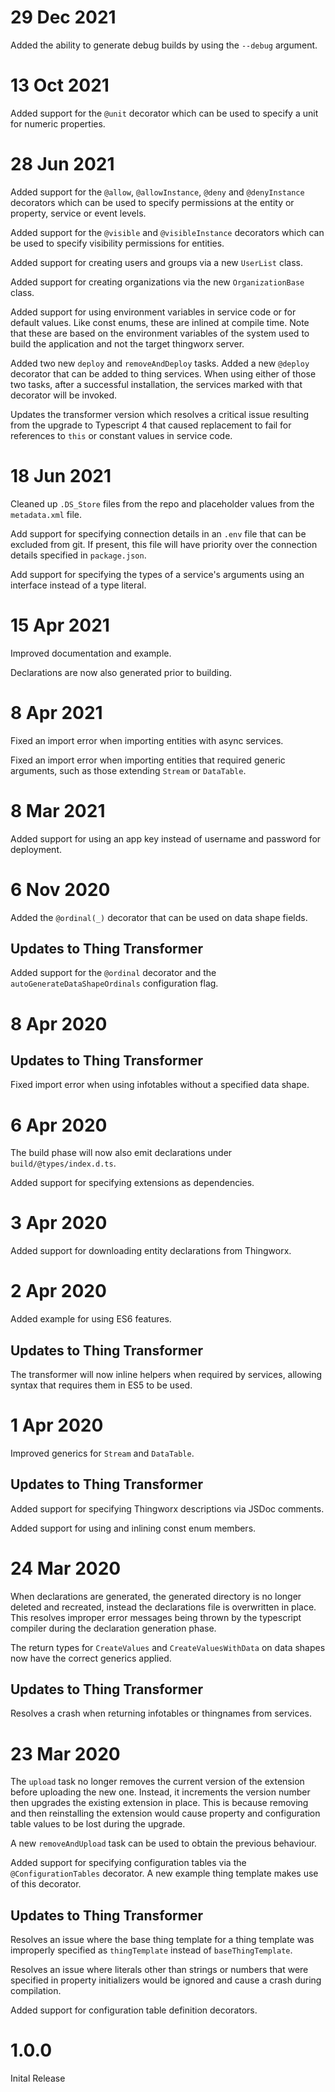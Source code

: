 # 29 Dec 2021

Added the ability to generate debug builds by using the `--debug` argument.

# 13 Oct 2021

Added support for the `@unit` decorator which can be used to specify a unit for numeric properties.

# 28 Jun 2021

Added support for the `@allow`, `@allowInstance`, `@deny` and `@denyInstance` decorators which can be used to specify permissions at the entity or property, service or event levels.

Added support for the `@visible` and `@visibleInstance` decorators which can be used to specify visibility permissions for entities.

Added support for creating users and groups via a new `UserList` class.

Added support for creating organizations via the new `OrganizationBase` class.

Added support for using environment variables in service code or for default values. Like const enums, these are inlined at compile time. Note that these are based on the environment variables of the system used to build the application and not the target thingworx server.

Added two new `deploy` and `removeAndDeploy` tasks. Added a new `@deploy` decorator that can be added to thing services. When using either of those two tasks, after a successful installation, the services marked with that decorator will be invoked.

Updates the transformer version which resolves a critical issue resulting from the upgrade to Typescript 4 that caused replacement to fail for references to `this` or constant values in service code.

# 18 Jun 2021

Cleaned up `.DS_Store` files from the repo and placeholder values from the `metadata.xml` file.

Add support for specifying connection details in an `.env` file that can be excluded from git. If present, this file will have priority over the connection details specified in `package.json`.

Add support for specifying the types of a service's arguments using an interface instead of a type literal.

# 15 Apr 2021

Improved documentation and example.

Declarations are now also generated prior to building.

# 8 Apr 2021

Fixed an import error when importing entities with async services.

Fixed an import error when importing entities that required generic arguments, such as those extending `Stream` or `DataTable`.

# 8 Mar 2021

Added support for using an app key instead of username and password for deployment.

# 6 Nov 2020

Added the `@ordinal(_)` decorator that can be used on data shape fields.

## Updates to Thing Transformer

Added support for the `@ordinal` decorator and the `autoGenerateDataShapeOrdinals` configuration flag.

# 8 Apr 2020

## Updates to Thing Transformer

Fixed import error when using infotables without a specified data shape.

# 6 Apr 2020

The build phase will now also emit declarations under `build/@types/index.d.ts`.

Added support for specifying extensions as dependencies.

# 3 Apr 2020

Added support for downloading entity declarations from Thingworx.

# 2 Apr 2020

Added example for using ES6 features.

## Updates to Thing Transformer

The transformer will now inline helpers when required by services, allowing syntax that requires them in ES5 to be used.

# 1 Apr 2020

Improved generics for `Stream` and `DataTable`.

## Updates to Thing Transformer

Added support for specifying Thingworx descriptions via JSDoc comments.

Added support for using and inlining const enum members.

# 24 Mar 2020

When declarations are generated, the generated directory is no longer deleted and recreated, instead the declarations file is overwritten in place. This resolves improper error messages being thrown by the typescript compiler during the declaration generation phase.

The return types for `CreateValues` and `CreateValuesWithData` on data shapes now have the correct generics applied.

## Updates to Thing Transformer

Resolves a crash when returning infotables or thingnames from services.

# 23 Mar 2020

The `upload` task no longer removes the current version of the extension before uploading the new one. Instead, it increments the version number then upgrades the existing extension in place. This is because removing and then reinstalling the extension would cause property and configuration table values to be lost during the upgrade.

A new `removeAndUpload` task can be used to obtain the previous behaviour.

Added support for specifying configuration tables via the `@ConfigurationTables` decorator. A new example thing template makes use of this decorator.

## Updates to Thing Transformer

Resolves an issue where the base thing template for a thing template was improperly specified as `thingTemplate` instead of `baseThingTemplate`.

Resolves an issue where literals other than strings or numbers that were specified in property initializers would be ignored and cause a crash during compilation.

Added support for configuration table definition decorators.

# 1.0.0

Inital Release